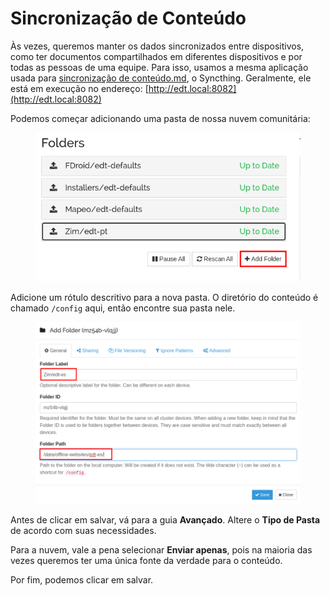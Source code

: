 # Sincronização de Conteúdo

Às vezes, queremos manter os dados sincronizados entre dispositivos, como ter documentos compartilhados em diferentes dispositivos e por todas as pessoas de uma equipe. Para isso, usamos a mesma aplicação usada para [sincronização de conteúdo.md](../primeiros-passos/sincronizacao-de-conteudo.md "mencionar"), o Syncthing. Geralmente, ele está em execução no endereço: [http://edt.local:8082](http://edt.local:8082)

Podemos começar adicionando uma pasta de nossa nuvem comunitária:

<figure><img src="../../.gitbook/assets/Untitled 2.png" alt=""><figcaption></figcaption></figure>

Adicione um rótulo descritivo para a nova pasta. O diretório do conteúdo é chamado `/config` aqui, então encontre sua pasta nele.

<figure><img src="../../.gitbook/assets/Untitled 3.png" alt=""><figcaption></figcaption></figure>

Antes de clicar em salvar, vá para a guia **Avançado**. Altere o **Tipo de Pasta** de acordo com suas necessidades.

Para a nuvem, vale a pena selecionar **Enviar apenas**, pois na maioria das vezes queremos ter uma única fonte da verdade para o conteúdo.

Por fim, podemos clicar em salvar.